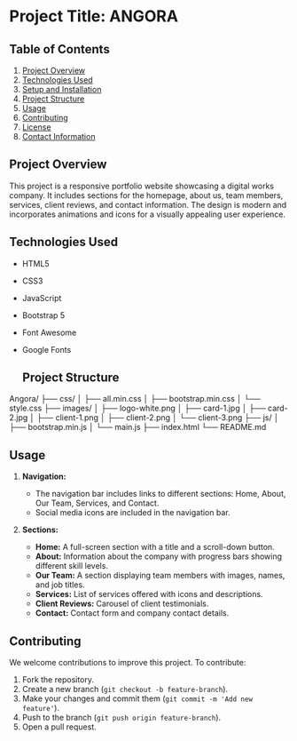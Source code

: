 # Project Title: ANGORA

## Table of Contents
1. [Project Overview](#project-overview)
2. [Technologies Used](#technologies-used)
3. [Setup and Installation](#setup-and-installation)
4. [Project Structure](#project-structure)
5. [Usage](#usage)
6. [Contributing](#contributing)
7. [License](#license)
8. [Contact Information](#contact-information)

## Project Overview
This project is a responsive portfolio website showcasing a digital works company. It includes sections for the homepage, about us, team members, services, client reviews, and contact information. The design is modern and incorporates animations and icons for a visually appealing user experience.

## Technologies Used
- HTML5
- CSS3
- JavaScript
- Bootstrap 5
- Font Awesome
- Google Fonts

  ## Project Structure
Angora/
├── css/
│ ├── all.min.css
│ ├── bootstrap.min.css
│ └── style.css
├── images/
│ ├── logo-white.png
│ ├── card-1.jpg
│ ├── card-2.jpg
│ ├── client-1.png
│ ├── client-2.png
│ └── client-3.png
├── js/
│ ├── bootstrap.min.js
│ └── main.js
├── index.html
└── README.md
## Usage

1. **Navigation:**
    - The navigation bar includes links to different sections: Home, About, Our Team, Services, and Contact.
    - Social media icons are included in the navigation bar.

2. **Sections:**
    - **Home:** A full-screen section with a title and a scroll-down button.
    - **About:** Information about the company with progress bars showing different skill levels.
    - **Our Team:** A section displaying team members with images, names, and job titles.
    - **Services:** List of services offered with icons and descriptions.
    - **Client Reviews:** Carousel of client testimonials.
    - **Contact:** Contact form and company contact details.

## Contributing

We welcome contributions to improve this project. To contribute:

1. Fork the repository.
2. Create a new branch (`git checkout -b feature-branch`).
3. Make your changes and commit them (`git commit -m 'Add new feature'`).
4. Push to the branch (`git push origin feature-branch`).
5. Open a pull request.
